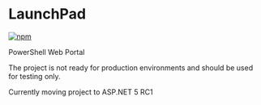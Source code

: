# LaunchPad
[![npm](https://img.shields.io/npm/l/express.svg)](https://github.com/michaelburns/LaunchPad/blob/master/LICENSE)

PowerShell Web Portal

The project is not ready for production environments and should be used for testing only. 

Currently moving project to ASP.NET 5 RC1
